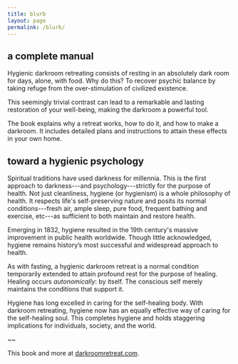 ```yaml
---
title: blurb
layout: page
permalink: /blurb/
---
```


## a complete manual

Hygienic darkroom retreating consists of resting in an absolutely dark room for days, alone, with food. Why do this? To  recover psychic balance by taking refuge from the over-stimulation of civilized existence. 

This seemingly trivial contrast can lead to a remarkable and lasting restoration of your well-being, making the darkroom a powerful tool.

The book explains why a retreat works, how to do it, and how to make a darkroom. It includes detailed plans and instructions to attain these effects in your own home.

## toward a hygienic psychology

Spiritual traditions have used darkness for millennia. This is the first approach to darkness---and psychology---strictly for the purpose of health. Not just cleanliness, hygiene (or hygienism) is a whole philosophy of health. It respects life's self-preserving nature and posits its normal conditions---fresh air, ample sleep, pure food, frequent bathing and exercise, etc---as sufficient to both maintain and restore health.

Emerging in 1832, hygiene resulted in the 19th century's massive improvement in public health worldwide. Though little acknowledged, hygiene remains history’s most successful and widespread approach to health.

As with fasting, a hygienic darkroom retreat is a normal condition temporarily extended to attain profound rest for the purpose of healing. Healing occurs _autonomically_: by itself. The conscious self merely maintains the conditions that support it.

Hygiene has long excelled in caring for the self-healing body. With darkroom retreating, hygiene now has an equally effective way of caring for the self-healing soul. This completes hygiene and holds staggering implications for individuals, society, and the world.

~~

This book and more at [darkroomretreat.com](http://darkroomretreat.com).
